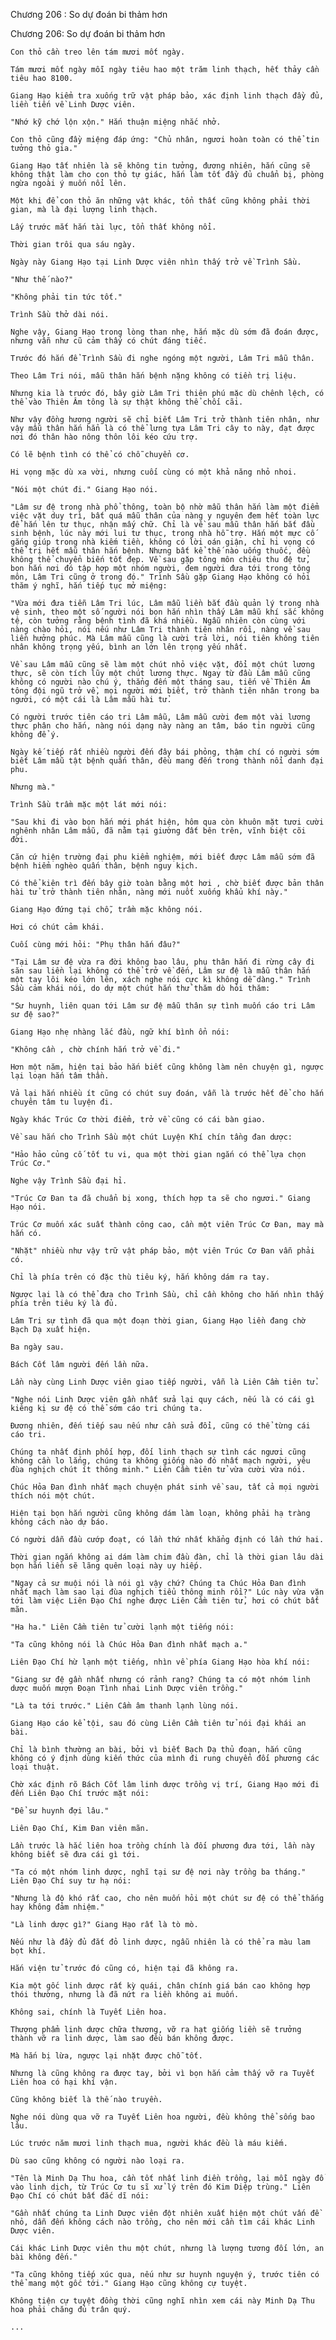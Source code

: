 




Chương 206 : So dự đoán bi thảm hơn


Chương 206: So dự đoán bi thảm hơn

	Con thỏ cần treo lên tám mươi mốt ngày.

	Tám mươi mốt ngày mỗi ngày tiêu hao một trăm linh thạch, hết thảy cần tiêu hao 8100.

	Giang Hạo kiểm tra xuống trữ vật pháp bảo, xác định linh thạch đầy đủ, liền tiến về Linh Dược viên.

	"Nhớ kỹ chớ lộn xộn." Hắn thuận miệng nhắc nhở.

	Con thỏ cũng đầy miệng đáp ứng: "Chủ nhân, ngươi hoàn toàn có thể tin tưởng thỏ gia."

	Giang Hạo tất nhiên là sẽ không tin tưởng, đương nhiên, hắn cũng sẽ không thật làm cho con thỏ tự giác, hắn làm tốt đầy đủ chuẩn bị, phòng ngừa ngoài ý muốn nổi lên.

	Một khi để con thỏ ăn những vật khác, tổn thất cũng không phải thời gian, mà là đại lượng linh thạch.

	Lấy trước mắt hắn tài lực, tổn thất không nổi.

	Thời gian trôi qua sáu ngày.

	Ngày này Giang Hạo tại Linh Dược viên nhìn thấy trở về Trình Sầu.

	"Như thế nào?"

	"Không phải tin tức tốt."

	Trình Sầu thở dài nói.

	Nghe vậy, Giang Hạo trong lòng than nhẹ, hắn mặc dù sớm đã đoán được, nhưng vẫn như cũ cảm thấy có chút đáng tiếc.

	Trước đó hắn để Trình Sầu đi nghe ngóng một người, Lâm Tri mẫu thân.

	Theo Lâm Tri nói, mẫu thân hắn bệnh nặng không có tiền trị liệu.

	Nhưng kia là trước đó, bây giờ Lâm Tri thiên phú mặc dù chênh lệch, có thể vào Thiên Âm tông là sự thật không thể chối cãi.

	Như vậy đồng hương người sẽ chỉ biết Lâm Tri trở thành tiên nhân, như vậy mẫu thân hắn hẳn là có thể lưng tựa Lâm Tri cây to này, đạt được nơi đó thân hào nông thôn lôi kéo cứu trợ.

	Có lẽ bệnh tình có thể có chỗ chuyển cơ.

	Hi vọng mặc dù xa vời, nhưng cuối cùng có một khả năng nhỏ nhoi.

	"Nói một chút đi." Giang Hạo nói.

	"Lâm sư đệ trong nhà phổ thông, toàn bộ nhờ mẫu thân hắn làm một điểm việc vặt duy trì, bất quá mẫu thân của nàng y nguyên đem hết toàn lực để hắn lên tư thục, nhận mấy chữ. Chỉ là về sau mẫu thân hắn bắt đầu sinh bệnh, lúc này mới lui tư thục, trong nhà hỗ trợ. Hắn một mực cố gắng giúp trong nhà kiếm tiền, không có lời oán giận, chỉ hi vọng có thể trị hết mẫu thân hắn bệnh. Nhưng bất kể thế nào uống thuốc, đều không thể chuyển biến tốt đẹp. Về sau gặp tông môn chiêu thu đệ tử, bọn hắn nơi đó tập hợp một nhóm người, đem người đưa tới trong tông môn, Lâm Tri cũng ở trong đó." Trình Sầu gặp Giang Hạo không có hỏi thăm ý nghĩ, hắn tiếp tục mở miệng:

	"Vừa mới đưa tiễn Lâm Tri lúc, Lâm mẫu liền bắt đầu quản lý trong nhà vệ sinh, theo một số người nói bọn hắn nhìn thấy Lâm mẫu khí sắc không tệ, còn tưởng rằng bệnh tình đã khá nhiều. Ngẫu nhiên còn cùng với nàng chào hỏi, nói nếu như Lâm Tri thành tiên nhân rồi, nàng về sau liền hưởng phúc. Mà Lâm mẫu cũng là cười trả lời, nói tiên không tiên nhân không trọng yếu, bình an lớn lên trọng yếu nhất.

	Về sau Lâm mẫu cũng sẽ làm một chút nhỏ việc vặt, đổi một chút lương thực, sẽ còn tích lũy một chút lương thực. Ngay từ đầu Lâm mẫu cũng không có người nào chú ý, thẳng đến một tháng sau, tiến về Thiên Âm tông đội ngũ trở về, mọi người mới biết, trở thành tiên nhân trong ba người, có một cái là Lâm mẫu hài tử.

	Có người trước tiên cáo tri Lâm mẫu, Lâm mẫu cười đem một vài lương thực phân cho hắn, nàng nói dạng này nàng an tâm, báo tin người cũng không để ý.

	Ngày kế tiếp rất nhiều người đến đây bái phỏng, thậm chí có người sớm biết Lâm mẫu tật bệnh quấn thân, đều mang đến trong thành nổi danh đại phu.

	Nhưng mà."

	Trình Sầu trầm mặc một lát mới nói:

	"Sau khi đi vào bọn hắn mới phát hiện, hôm qua còn khuôn mặt tươi cười nghênh nhân Lâm mẫu, đã nằm tại giường đất bên trên, vĩnh biệt cõi đời.

	Căn cứ hiện trường đại phu kiểm nghiệm, mới biết được Lâm mẫu sớm đã bệnh hiểm nghèo quấn thân, bệnh nguy kịch.

	Có thể kiên trì đến bây giờ toàn bằng một hơi , chờ biết được bản thân hài tử trở thành tiên nhân, nàng mới nuốt xuống khẩu khí này."

	Giang Hạo đứng tại chỗ, trầm mặc không nói.

	Hơi có chút cảm khái.

	Cuối cùng mới hỏi: "Phụ thân hắn đâu?"

	"Tại Lâm sư đệ vừa ra đời không bao lâu, phụ thân hắn đi rừng cây đi săn sau liền lại không có thể trở về đến, Lâm sư đệ là mẫu thân hắn một tay lôi kéo lớn lên, xách nghe nói cực kì không dễ dàng." Trình Sầu cảm khái nói, do dự một chút hắn thử thăm dò hỏi thăm:

	"Sư huynh, liên quan tới Lâm sư đệ mẫu thân sự tình muốn cáo tri Lâm sư đệ sao?"

	Giang Hạo nhẹ nhàng lắc đầu, ngữ khí bình ổn nói:

	"Không cần , chờ chính hắn trở về đi."

	Hơn một năm, hiện tại bảo hắn biết cũng không làm nên chuyện gì, ngược lại loạn hắn tâm thần.

	Vả lại hắn nhiều ít cũng có chút suy đoán, vẫn là trước hết để cho hắn chuyên tâm tu luyện đi.

	Ngày khác Trúc Cơ thời điểm, trở về cũng có cái bàn giao.

	Về sau hắn cho Trình Sầu một chút Luyện Khí chín tầng đan dược:

	"Hảo hảo củng cố tốt tu vi, qua một thời gian ngắn có thể lựa chọn Trúc Cơ."

	Nghe vậy Trình Sầu đại hỉ.

	"Trúc Cơ Đan ta đã chuẩn bị xong, thích hợp ta sẽ cho ngươi." Giang Hạo nói.

	Trúc Cơ muốn xác suất thành công cao, cần một viên Trúc Cơ Đan, may mà hắn có.

	"Nhặt" nhiều như vậy trữ vật pháp bảo, một viên Trúc Cơ Đan vẫn phải có.

	Chỉ là phía trên có đặc thù tiêu ký, hắn không dám ra tay.

	Ngược lại là có thể đưa cho Trình Sầu, chỉ cần không cho hắn nhìn thấy phía trên tiêu ký là đủ.

	Lâm Tri sự tình đã qua một đoạn thời gian, Giang Hạo liền đang chờ Bạch Dạ xuất hiện.

	Ba ngày sau.

	Bách Cốt lâm người đến lần nữa.

	Lần này cùng Linh Dược viên giao tiếp người, vẫn là Liên Cầm tiên tử.

	"Nghe nói Linh Dược viên gần nhất sửa lại quy cách, nếu là có cái gì kiêng kị sư đệ có thể sớm cáo tri chúng ta.

	Đương nhiên, đến tiếp sau nếu như cần sửa đổi, cũng có thể từng cái cáo tri.

	Chúng ta nhất định phối hợp, đối linh thạch sự tình các ngươi cũng không cần lo lắng, chúng ta không giống nào đó nhất mạch người, yêu đùa nghịch chút ít thông minh." Liên Cầm tiên tử vừa cười vừa nói.

	Chúc Hỏa Đan đình nhất mạch chuyện phát sinh về sau, tất cả mọi người thích nói một chút.

	Hiện tại bọn hắn người cũng không dám làm loạn, không phải hạ tràng không cách nào dự báo.

	Có người dẫn đầu cướp đoạt, có lần thứ nhất khẳng định có lần thứ hai.

	Thời gian ngắn không ai dám làm chim đầu đàn, chỉ là thời gian lâu dài bọn hắn liền sẽ lãng quên loại này uy hiếp.

	"Ngay cả sư muội nói là nói gì vậy chứ? Chúng ta Chúc Hỏa Đan đình nhất mạch làm sao lại đùa nghịch tiểu thông minh rồi?" Lúc này vừa vặn tới làm việc Liên Đạo Chí nghe được Liên Cầm tiên tử, hơi có chút bất mãn.

	"Ha ha." Liên Cầm tiên tử cười lạnh một tiếng nói:

	"Ta cũng không nói là Chúc Hỏa Đan đình nhất mạch a."

	Liên Đạo Chí hừ lạnh một tiếng, nhìn về phía Giang Hạo hòa khí nói:

	"Giang sư đệ gần nhất nhưng có rảnh rang? Chúng ta có một nhóm linh dược muốn mượn Đoạn Tình nhai Linh Dược viên trồng."

	"Là ta tới trước." Liên Cầm âm thanh lạnh lùng nói.

	Giang Hạo cáo kể tội, sau đó cùng Liên Cầm tiên tử nói đại khái an bài.

	Chỉ là bình thường an bài, bởi vì biết Bạch Dạ thủ đoạn, hắn cũng không có ý định dùng kiến thức của mình đi rung chuyển đối phương các loại thuật.

	Chờ xác định rõ Bách Cốt lâm linh dược trồng vị trí, Giang Hạo mới đi đến Liên Đạo Chí trước mặt nói:

	"Để sư huynh đợi lâu."

	Liên Đạo Chí, Kim Đan viên mãn.

	Lần trước là hắc liên hoa trồng chính là đối phương đưa tới, lần này không biết sẽ đưa cái gì tới.

	"Ta có một nhóm linh dược, nghĩ tại sư đệ nơi này trồng ba tháng." Liên Đạo Chí suy tư hạ nói:

	"Nhưng là độ khó rất cao, cho nên muốn hỏi một chút sư đệ có thể thắng hay không đảm nhiệm."

	"Là linh dược gì?" Giang Hạo rất là tò mò.

	Nếu như là đầy đủ đắt đỏ linh dược, ngẫu nhiên là có thể ra màu lam bọt khí.

	Hắn viện tử trước đó cũng có, hiện tại đã không ra.

	Kia một gốc linh dược rất kỳ quái, chân chính giá bán cao không hợp thói thường, nhưng là đã nứt ra liền không ai muốn.

	Không sai, chính là Tuyết Liên hoa.

	Thượng phẩm linh dược chữa thương, vỡ ra hạt giống liền sẽ trưởng thành vỡ ra linh dược, làm sao đều bán không được.

	Mà hắn bị lừa, ngược lại nhặt được chỗ tốt.

	Nhưng là cũng không ra được tay, bởi vì bọn hắn cảm thấy vỡ ra Tuyết Liên hoa có hại khí vận.

	Cũng không biết là thế nào truyền.

	Nghe nói dùng qua vỡ ra Tuyết Liên hoa người, đều không thể sống bao lâu.

	Lúc trước năm mươi linh thạch mua, người khác đều là máu kiếm.

	Dù sao cũng không có người nào loại ra.

	"Tên là Minh Dạ Thu hoa, cần tốt nhất linh điền trồng, lại mỗi ngày đổ vào linh dịch, từ Trúc Cơ tu sĩ xử lý trên đó Kim Diệp trùng." Liên Đạo Chí có chút bất đắc dĩ nói:

	"Gần nhất chúng ta Linh Dược viên đột nhiên xuất hiện một chút vấn đề nhỏ, dẫn đến không cách nào trồng, cho nên mới cần tìm cái khác Linh Dược viên.

	Cái khác Linh Dược viên thu một chút, nhưng là lượng tương đối lớn, an bài không đến."

	"Ta cũng không tiếp xúc qua, nếu như sư huynh nguyện ý, trước tiên có thể mang một gốc tới." Giang Hạo cũng không cự tuyệt.

	Không tiện cự tuyệt đồng thời cũng nghĩ nhìn xem cái này Minh Dạ Thu hoa phải chăng đủ trân quý.

	...




